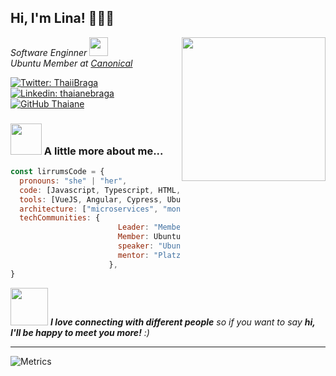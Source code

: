 <h2> Hi, I'm Lina! 👩🏼‍💻 </h2>
<img align='right' src=https://avatars.githubusercontent.com/u/55465633?v=4" width="230">
<p><em>Software Enginner <img src="https://media.giphy.com/media/fYSnHlufseco8Fh93Z/giphy.gif" width="30"></br>Ubuntu Member at <a href="https://www.ubuntu-co.com">Canonical</a>
</em></p>

[![Twitter: ThaiiBraga](https://img.shields.io/twitter/follow/lirrums?style=social)](https://twitter.com/lirrums)
[![Linkedin: thaianebraga](https://img.shields.io/badge/-lirrums-blue?style=flat-square&logo=Linkedin&logoColor=white&link=https://www.linkedin.com/in/lirrums/)](https://www.linkedin.com/in/lirrums/)
[![GitHub Thaiane](https://img.shields.io/github/followers/lirrumscode?label=follow&style=social)](https://github.com/lirrumscode)


### <img src="https://media.giphy.com/media/VgCDAzcKvsR6OM0uWg/giphy.gif" width="50"> A little more about me...  

```javascript
const lirrumsCode = {
  pronouns: "she" | "her",
  code: [Javascript, Typescript, HTML, CSS, Php, Ionic, SQL, Ubuntu Touch, Linux],
  tools: [VueJS, Angular, Cypress, Ubuntu Touch - JS, QML, Lumen],
  architecture: ["microservices", "monolothic"],
  techCommunities: {
                        Leader: "Member of BoT UBports - foundation",
                        Member: Ubuntu - Cannonical,
                        speaker: "UbuntuColombia, CampusPartyCo, Coahuila University, EsLibre (Rey Juan Carlos University)",
                        mentor: "Platzi Master"
                      },
}
```

<img src="https://media.giphy.com/media/LnQjpWaON8nhr21vNW/giphy.gif" width="60"> <em><b>I love connecting with different people</b> so if you want to say <b>hi, I'll be happy to meet you more!</b> :)</em>

---
                                                                                
![Metrics](/github-metrics.svg)                                                                                
